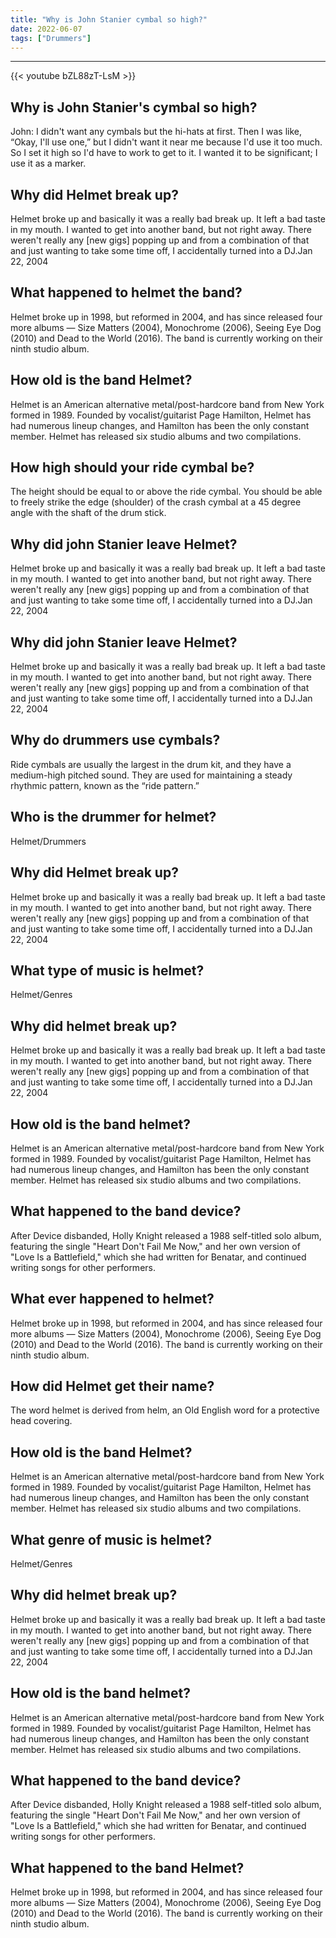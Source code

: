```yaml
---
title: "Why is John Stanier cymbal so high?"
date: 2022-06-07
tags: ["Drummers"]
---
```


---
{{< youtube bZL88zT-LsM >}}
## Why is John Stanier's cymbal so high?
John: I didn't want any cymbals but the hi-hats at first. Then I was like, “Okay, I'll use one,” but I didn't want it near me because I'd use it too much. So I set it high so I'd have to work to get to it. I wanted it to be significant; I use it as a marker.

## Why did Helmet break up?
Helmet broke up and basically it was a really bad break up. It left a bad taste in my mouth. I wanted to get into another band, but not right away. There weren't really any [new gigs] popping up and from a combination of that and just wanting to take some time off, I accidentally turned into a DJ.Jan 22, 2004

## What happened to helmet the band?
Helmet broke up in 1998, but reformed in 2004, and has since released four more albums ― Size Matters (2004), Monochrome (2006), Seeing Eye Dog (2010) and Dead to the World (2016). The band is currently working on their ninth studio album.

## How old is the band Helmet?
Helmet is an American alternative metal/post-hardcore band from New York formed in 1989. Founded by vocalist/guitarist Page Hamilton, Helmet has had numerous lineup changes, and Hamilton has been the only constant member. Helmet has released six studio albums and two compilations.

## How high should your ride cymbal be?
The height should be equal to or above the ride cymbal. You should be able to freely strike the edge (shoulder) of the crash cymbal at a 45 degree angle with the shaft of the drum stick.

## Why did john Stanier leave Helmet?
Helmet broke up and basically it was a really bad break up. It left a bad taste in my mouth. I wanted to get into another band, but not right away. There weren't really any [new gigs] popping up and from a combination of that and just wanting to take some time off, I accidentally turned into a DJ.Jan 22, 2004

## Why did john Stanier leave Helmet?
Helmet broke up and basically it was a really bad break up. It left a bad taste in my mouth. I wanted to get into another band, but not right away. There weren't really any [new gigs] popping up and from a combination of that and just wanting to take some time off, I accidentally turned into a DJ.Jan 22, 2004

## Why do drummers use cymbals?
Ride cymbals are usually the largest in the drum kit, and they have a medium-high pitched sound. They are used for maintaining a steady rhythmic pattern, known as the “ride pattern.”

## Who is the drummer for helmet?
Helmet/Drummers

## Why did Helmet break up?
Helmet broke up and basically it was a really bad break up. It left a bad taste in my mouth. I wanted to get into another band, but not right away. There weren't really any [new gigs] popping up and from a combination of that and just wanting to take some time off, I accidentally turned into a DJ.Jan 22, 2004

## What type of music is helmet?
Helmet/Genres

## Why did helmet break up?
Helmet broke up and basically it was a really bad break up. It left a bad taste in my mouth. I wanted to get into another band, but not right away. There weren't really any [new gigs] popping up and from a combination of that and just wanting to take some time off, I accidentally turned into a DJ.Jan 22, 2004

## How old is the band helmet?
Helmet is an American alternative metal/post-hardcore band from New York formed in 1989. Founded by vocalist/guitarist Page Hamilton, Helmet has had numerous lineup changes, and Hamilton has been the only constant member. Helmet has released six studio albums and two compilations.

## What happened to the band device?
After Device disbanded, Holly Knight released a 1988 self-titled solo album, featuring the single "Heart Don't Fail Me Now," and her own version of "Love Is a Battlefield," which she had written for Benatar, and continued writing songs for other performers.

## What ever happened to helmet?
Helmet broke up in 1998, but reformed in 2004, and has since released four more albums ― Size Matters (2004), Monochrome (2006), Seeing Eye Dog (2010) and Dead to the World (2016). The band is currently working on their ninth studio album.

## How did Helmet get their name?
The word helmet is derived from helm, an Old English word for a protective head covering.

## How old is the band Helmet?
Helmet is an American alternative metal/post-hardcore band from New York formed in 1989. Founded by vocalist/guitarist Page Hamilton, Helmet has had numerous lineup changes, and Hamilton has been the only constant member. Helmet has released six studio albums and two compilations.

## What genre of music is helmet?
Helmet/Genres

## Why did helmet break up?
Helmet broke up and basically it was a really bad break up. It left a bad taste in my mouth. I wanted to get into another band, but not right away. There weren't really any [new gigs] popping up and from a combination of that and just wanting to take some time off, I accidentally turned into a DJ.Jan 22, 2004

## How old is the band helmet?
Helmet is an American alternative metal/post-hardcore band from New York formed in 1989. Founded by vocalist/guitarist Page Hamilton, Helmet has had numerous lineup changes, and Hamilton has been the only constant member. Helmet has released six studio albums and two compilations.

## What happened to the band device?
After Device disbanded, Holly Knight released a 1988 self-titled solo album, featuring the single "Heart Don't Fail Me Now," and her own version of "Love Is a Battlefield," which she had written for Benatar, and continued writing songs for other performers.

## What happened to the band Helmet?
Helmet broke up in 1998, but reformed in 2004, and has since released four more albums ― Size Matters (2004), Monochrome (2006), Seeing Eye Dog (2010) and Dead to the World (2016). The band is currently working on their ninth studio album.

